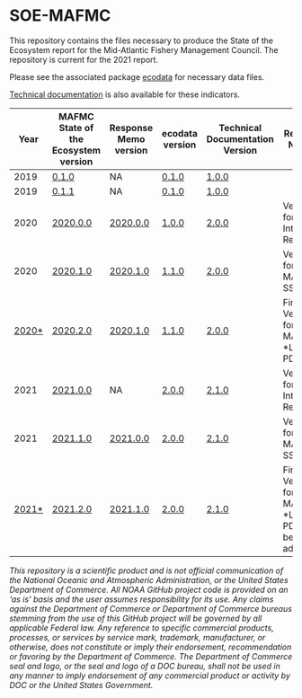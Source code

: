 # SOE-MAFMC

This repository contains the files necessary to produce the State of the Ecosystem report for the Mid-Atlantic Fishery Management Council. The repository is current for the 2021 report.

Please see the associated package [ecodata](https://github.com/NOAA-EDAB/ecodata) for necessary data files.

[Technical documentation](https://noaa-edab.github.io/tech-doc) is also available for these indicators.




| Year | MAFMC State of the Ecosystem version | Response Memo version | ecodata version | Technical Documentation Version | Release Notes |
|------|--------------------------------|----------------|-----------------|---------------------------------|--------------------------|
| 2019 | [0.1.0](https://github.com/NOAA-EDAB/SOE-MAFMC/releases/tag/v0.1.0) | NA | [0.1.0](https://github.com/NOAA-EDAB/ecodata/tree/0.1.0) | [1.0.0](https://github.com/NOAA-EDAB/tech-doc/tree/v1.0.0)  |
| 2019 | [0.1.1](https://github.com/NOAA-EDAB/SOE-MAFMC/releases/tag/v0.1.1) | NA| [0.1.0](https://github.com/NOAA-EDAB/ecodata/tree/0.1.0) | [1.0.0](https://github.com/NOAA-EDAB/tech-doc/tree/v1.0.0)  |
| 2020 | [2020.0.0](https://github.com/NOAA-EDAB/SOE-MAFMC/releases/tag/2020.0.0) | [2020.0.0](https://github.com/NOAA-EDAB/memos/releases/tag/2020.1.0) | [1.0.0](https://github.com/NOAA-EDAB/ecodata/releases/tag/1.0.0) | [2.0.0](https://github.com/NOAA-EDAB/tech-doc/tree/2.0.0) | Version for Internal Review |
| 2020 |  [2020.1.0](https://github.com/NOAA-EDAB/SOE-MAFMC/releases/tag/2020.1.0) | [2020.1.0](https://github.com/NOAA-EDAB/memos/releases/tag/2020.1.0) | [1.1.0](https://github.com/NOAA-EDAB/ecodata/releases/tag/1.1.0) | [2.0.0](https://github.com/NOAA-EDAB/tech-doc/tree/2.0.0) | Version for MAFMC SSC |
| [2020*](https://repository.library.noaa.gov/view/noaa/23889) |  [2020.2.0](https://github.com/NOAA-EDAB/SOE-MAFMC/releases/tag/2020.2.0) | [2020.1.0](https://github.com/NOAA-EDAB/memos/releases/tag/2020.1.0) | [1.1.0](https://github.com/NOAA-EDAB/ecodata/releases/tag/1.1.0) | [2.0.0](https://github.com/NOAA-EDAB/tech-doc/tree/2.0.0) | Final Version for MAFMC, *Link to PDF |
| 2021 | [2021.0.0](https://github.com/NOAA-EDAB/SOE-MAFMC/releases/tag/2021.0.0) | NA | [2.0.0](https://github.com/NOAA-EDAB/ecodata/releases/tag/2.0.0) | [2.1.0](https://github.com/NOAA-EDAB/tech-doc/tree/2.1.0) | Version for Internal Review |
| 2021 | [2021.1.0](https://github.com/NOAA-EDAB/SOE-MAFMC/releases/tag/2021.1.0) | [2021.0.0](https://github.com/NOAA-EDAB/memos) | [2.0.0](https://github.com/NOAA-EDAB/ecodata/releases/tag/2.0.0) | [2.1.0](https://github.com/NOAA-EDAB/tech-doc/tree/2.1.0) | Version for MAFMC SSC |
| [2021*](https://apps-nefsc.fisheries.noaa.gov/rcb/publications/SOE-MAFMC-2021-508-Final.pdf) | [2021.2.0](https://github.com/NOAA-EDAB/SOE-MAFMC/releases/tag/2021.2.0) | [2021.1.0](https://github.com/NOAA-EDAB/memos) | [2.0.0](https://github.com/NOAA-EDAB/ecodata/releases/tag/2.0.0) | [2.1.0](https://github.com/NOAA-EDAB/tech-doc/tree/2.1.0)  | Final Version for MAFMC, *Link to PDF to be added |


*This repository is a scientific product and is not official communication of the National Oceanic and Atmospheric Administration, or the United States Department of Commerce. All NOAA GitHub project code is provided on an ‘as is’ basis and the user assumes responsibility for its use. Any claims against the Department of Commerce or Department of Commerce bureaus stemming from the use of this GitHub project will be governed by all applicable Federal law. Any reference to specific commercial products, processes, or services by service mark, trademark, manufacturer, or otherwise, does not constitute or imply their endorsement, recommendation or favoring by the Department of Commerce. The Department of Commerce seal and logo, or the seal and logo of a DOC bureau, shall not be used in any manner to imply endorsement of any commercial product or activity by DOC or the United States Government.*

